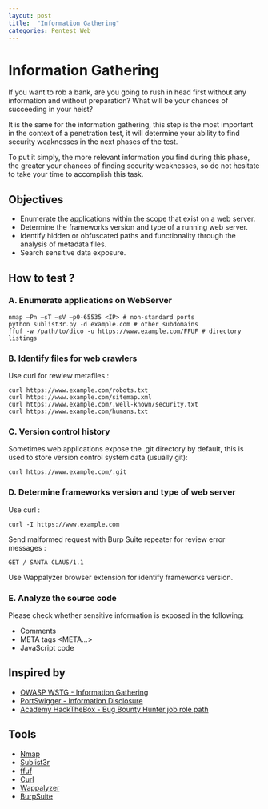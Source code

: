 ```yaml
---
layout: post
title:  "Information Gathering"
categories: Pentest Web
---
```


# Information Gathering

If you want to rob a bank, are you going to rush in head first without any information and without preparation? What will be your chances of succeeding in your heist?

It is the same for the information gathering, this step is the most important in the context of a penetration test, it will determine your ability to find security weaknesses in the next phases of the test.

To put it simply, the more relevant information you find during this phase, the greater your chances of finding security weaknesses, so do not hesitate to take your time to accomplish this task.

## Objectives

- Enumerate the applications within the scope that exist on a web server.
- Determine the frameworks version and type of a running web server.
- Identify hidden or obfuscated paths and functionality through the analysis of metadata files.
- Search sensitive data exposure.

## How to test ?

### A. Enumerate applications on WebServer

```
nmap –Pn –sT –sV –p0-65535 <IP> # non-standard ports 
python sublist3r.py -d example.com # other subdomains
ffuf -w /path/to/dico -u https://www.example.com/FFUF # directory listings
```

### B. Identify files for web crawlers

Use curl for rewiew metafiles :

```
curl https://www.example.com/robots.txt
curl https://www.example.com/sitemap.xml
curl https://www.example.com/.well-known/security.txt
curl https://www.example.com/humans.txt
```

### C. Version control history

Sometimes web applications expose the .git directory by default, this is used to store version control system data (usually git):

```
curl https://www.example.com/.git
```

### D. Determine frameworks version and type of web server

Use curl :

```
curl -I https://www.example.com
```

Send malformed request with Burp Suite repeater for review error messages :

```
GET / SANTA CLAUS/1.1
```

Use Wappalyzer browser extension for identify frameworks version.

### E. Analyze the source code


Please check whether sensitive information is exposed in the following:

- Comments <!-- ... -->
- META tags <META...>
- JavaScript code <script>...</script>

## Inspired by

- [OWASP WSTG - Information Gathering](https://owasp.org/www-project-web-security-testing-guide/latest/4-Web_Application_Security_Testing/01-Information_Gathering/)
- [PortSwigger - Information Disclosure](https://portswigger.net/web-security/information-disclosure)
- [Academy HackTheBox - Bug Bounty Hunter job role path](https://academy.hackthebox.com/paths/jobrole)

## Tools

- [Nmap](https://nmap.org/book/man.html)
- [Sublist3r](https://github.com/aboul3la/Sublist3r)
- [ffuf](https://github.com/ffuf/ffuf)
- [Curl](https://curl.se/docs/manpage.html)
- [Wappalyzer](https://chromewebstore.google.com/detail/wappalyzer-technology-pro/gppongmhjkpfnbhagpmjfkannfbllamg?hl=fr)
- [BurpSuite](https://portswigger.net/burp/communitydownload)
